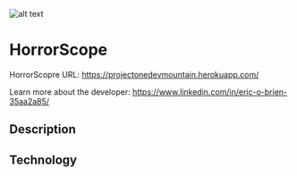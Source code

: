 ![alt text](https://media.istockphoto.com/vectors/skull-and-crossbones-icon-on-white-background-vector-vector-id539681702?k=20&m=539681702&s=612x612&w=0&h=CWRAuCxpO1GuU8gujFzP7iKJdjgiDlxiBacakBx-jIY= "HorrorScope")

# HorrorScope
HorrorScopre URL: https://projectonedevmountain.herokuapp.com/

Learn more about the developer: https://www.linkedin.com/in/eric-o-brien-35aa2a85/

## Description

## Technology


